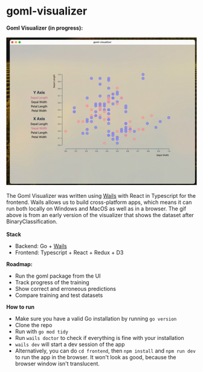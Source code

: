 # goml-visualizer

<b>Goml Visualizer (in progress): </b><br><br>
![goml-visualizer](https://github.com/vtech6/goml/blob/main/visualizer.gif) <br><br>
The Goml Visualizer was written using [Wails](https://wails.io) with React in Typescript for the frontend. Wails allows us to build cross-platform apps, which means it can run both locally on Windows and MacOS as well as in a browser. The gif above is from an early version of the visualizer that shows the dataset after BinaryClassification.<br><br>
<b>Stack</b>
- Backend: Go + [Wails](https://wails.io)
- Frontend: Typescript + React + Redux + D3
  
<b>Roadmap:</b>
- Run the goml package from the UI
- Track progress of the training
- Show correct and erroneous predictions
- Compare training and test datasets<br>

<b>How to run</b>
- Make sure you have a valid Go installation by running `go version`
- Clone the repo
- Run with `go mod tidy`
- Run `wails doctor` to check if everything is fine with your installation
- `wails dev` will start a dev session of the app
- Alternatively, you can do `cd frontend`, then `npm install` and `npm run dev` to run the app in the browser. It won't look as good, because the browser window isn't translucent.


